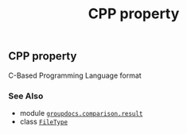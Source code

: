 ﻿---
title: CPP property
second_title: GroupDocs.Comparison for Python via .NET API References
description: 
type: docs
url: /python-net/groupdocs.comparison.result/filetype/cpp/
is_root: false
weight: 220
---

## CPP property


C-Based Programming Language format

### See Also
* module [`groupdocs.comparison.result`](../../)
* class [`FileType`](/comparison/python-net/groupdocs.comparison.result/filetype)
